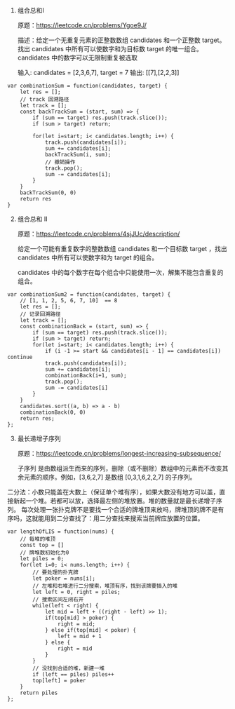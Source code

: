 1. 组合总和I

    原题：https://leetcode.cn/problems/Ygoe9J/

    描述：给定一个无重复元素的正整数数组 candidates 和一个正整数 target。
        找出 candidates 中所有可以使数字和为目标数 target 的唯一组合。
        candidates 中的数字可以无限制重复被选取
    
    输入: candidates = [2,3,6,7], target = 7
    输出: [[7],[2,2,3]]

```
var combinationSum = function(candidates, target) {
    let res = [];
    // track 回溯路径
    let track = [];
    const backTrackSum = (start, sum) => {
        if (sum == target) res.push(track.slice());
        if (sum > target) return;

        for(let i=start; i< candidates.length; i++) {
            track.push(candidates[i]);
            sum += candidates[i];
            backTrackSum(i, sum);
            // 撤销操作
            track.pop();
            sum -= candidates[i];
        }
    }
    backTrackSum(0, 0)
    return res
}

```

2. 组合总和 II

    原题：https://leetcode.cn/problems/4sjJUc/description/

    给定一个可能有重复数字的整数数组 candidates 和一个目标数 target ，找出 candidates 中所有可以使数字和为 target 的组合。

    candidates 中的每个数字在每个组合中只能使用一次，解集不能包含重复的组合。 

```
var combinationSum2 = function(candidates, target) {
    // [1, 1, 2, 5, 6, 7, 10]  == 8
    let res = [];
    // 记录回溯路径
    let track = [];
    const combinationBack = (start, sum) => {
        if (sum == target) res.push(track.slice());
        if (sum > target) return;
        for(let i=start; i< candidates.length; i++) {
            if (i -1 >= start && candidates[i - 1] == candidates[i]) continue
            track.push(candidates[i]);
            sum += candidates[i];
            combinationBack(i+1, sum);
            track.pop();
            sum -= candidates[i]
        }
    }
    candidates.sort((a, b) => a - b)
    combinationBack(0, 0)
    return res;
};
```

3. 最长递增子序列

    原题：https://leetcode.cn/problems/longest-increasing-subsequence/

    子序列 是由数组派生而来的序列，删除（或不删除）数组中的元素而不改变其余元素的顺序。例如，[3,6,2,7] 是数组 [0,3,1,6,2,2,7] 的子序列。


二分法：小数只能盖在大数上（保证单个堆有序），如果大数没有地方可以盖，直接新起一个堆。若都可以放，选择最左侧的堆放置。堆的数量就是最长递增子序列。
每次处理一张扑克牌不是要找一个合适的牌堆顶来放吗，牌堆顶的牌不是有序吗，这就能用到二分查找了：用二分查找来搜索当前牌应放置的位置。
```
var lengthOfLIS = function(nums) {
    // 每堆的堆顶
    const top = []
    // 牌堆数初始化为0
    let piles = 0;
    for(let i=0; i< nums.length; i++) {
        // 要处理的扑克牌
        let poker = nums[i];
        // 左堆和右堆进行二分搜索，堆顶有序，找到该牌要插入的堆
        let left = 0, right = piles;
        // 搜索区间左闭右开
        while(left < right) {
            let mid = left + ((right - left) >> 1);
            if(top[mid] > poker) {
                right = mid;
            } else if(top[mid] < poker) {
                left = mid + 1
            } else {
                right = mid
            }
        }
        // 没找到合适的堆，新建一堆
        if (left == piles) piles++
        top[left] = poker
    }
    return piles
};
```